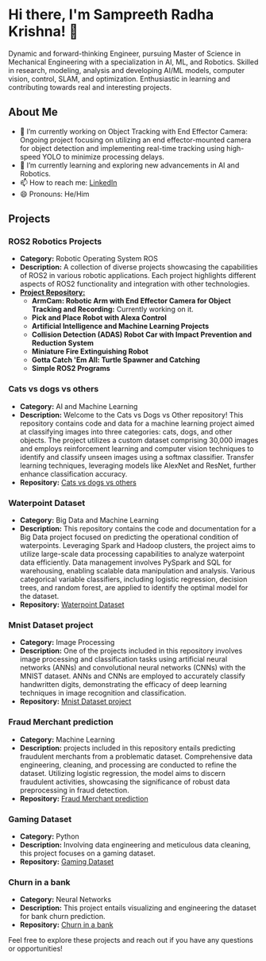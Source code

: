 # Hi there, I'm Sampreeth Radha Krishna! 👋

Dynamic and forward-thinking Engineer, pursuing Master of Science in Mechanical Engineering with a specialization in AI, ML, and Robotics. Skilled in research, modeling, analysis and developing AI/ML models, computer vision, control, SLAM, and optimization. Enthusiastic in learning and contributing towards real and interesting projects.

## About Me

- 🔭 I’m currently working on Object Tracking with End Effector Camera: Ongoing project focusing on utilizing an end effector-mounted camera for object detection and implementing real-time tracking using high-speed YOLO to minimize processing delays.
- 🌱 I’m currently learning and exploring new advancements in AI and Robotics.
- 📫 How to reach me: [LinkedIn](https://www.linkedin.com/in/sampreethradhakrishna/)
- 😄 Pronouns: He/Him

## Projects

### ROS2 Robotics Projects
- **Category:** Robotic Operating System ROS
- **Description:** A collection of diverse projects showcasing the capabilities of ROS2 in various robotic applications. Each project highlights different aspects of ROS2 functionality and integration with other technologies.
- **[Project Repository:](https://github.com/Sampreeth98/ROS2-Projects)**
  - **ArmCam: Robotic Arm with End Effector Camera for Object Tracking and Recording:** Currently working on it.
  - **Pick and Place Robot with Alexa Control**
  - **Artificial Intelligence and Machine Learning Projects**
  - **Collision Detection (ADAS) Robot Car with Impact Prevention and Reduction System**
  - **Miniature Fire Extinguishing Robot**
  - **Gotta Catch 'Em All: Turtle Spawner and Catching**
  - **Simple ROS2 Programs**
    
### Cats vs dogs vs others
- **Category:** AI and Machine Learning
- **Description:** Welcome to the Cats vs Dogs vs Other repository! This repository contains code and data for a machine learning project aimed at classifying images into three categories: cats, dogs, and other objects. The project utilizes a custom dataset comprising 30,000 images and employs reinforcement learning and computer vision techniques to identify and classify unseen images using a softmax classifier. Transfer learning techniques, leveraging models like AlexNet and ResNet, further enhance classification accuracy.
- **Repository:** [Cats vs dogs vs others](https://github.com/Sampreeth98/Cats-vs-Dogs-vs-Other)

### Waterpoint Dataset
- **Category:** Big Data and Machine Learning
- **Description:** This repository contains the code and documentation for a Big Data project focused on predicting the operational condition of waterpoints. Leveraging Spark and Hadoop clusters, the project aims to utilize large-scale data processing capabilities to analyze waterpoint data efficiently. Data management involves PySpark and SQL for warehousing, enabling scalable data manipulation and analysis. Various categorical variable classifiers, including logistic regression, decision trees, and random forest, are applied to identify the optimal model for the dataset.
- **Repository:** [Waterpoint Dataset](https://github.com/Sampreeth98/Big_Data_Project)

### Mnist Dataset project
- **Category:** Image Processing
- **Description:** One of the projects included in this repository involves image processing and classification tasks using artificial neural networks (ANNs) and convolutional neural networks (CNNs) with the MNIST dataset. ANNs and CNNs are employed to accurately classify handwritten digits, demonstrating the efficacy of deep learning techniques in image recognition and classification.
- **Repository:** [Mnist Dataset project](https://github.com/Sampreeth98/Image-Processing-Projects)

### Fraud Merchant prediction
- **Category:** Machine Learning
- **Description:** projects included in this repository entails predicting fraudulent merchants from a problematic dataset. Comprehensive data engineering, cleaning, and processing are conducted to refine the dataset. Utilizing logistic regression, the model aims to discern fraudulent activities, showcasing the significance of robust data preprocessing in fraud detection.
- **Repository:** [Fraud Merchant prediction](https://github.com/Sampreeth98/Machine-Learning-Projects)

### Gaming Dataset
- **Category:** Python
- **Description:** Involving data engineering and meticulous data cleaning, this project focuses on a gaming dataset.
- **Repository:** [Gaming Dataset](https://github.com/Sampreeth98/Python-Projects)

### Churn in a bank
- **Category:** Neural Networks
- **Description:** This project entails visualizing and engineering the dataset for bank churn prediction.
- **Repository:** [Churn in a bank](https://github.com/Sampreeth98/Neural-Networks-Projects)



Feel free to explore these projects and reach out if you have any questions or opportunities!

<!---
Sampreeth98/Sampreeth98 is a ✨ special ✨ repository because its `README.md` (this file) appears on your GitHub profile.
You can click the Preview link to take a look at your changes.
--->
